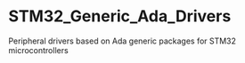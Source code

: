 # STM32_Generic_Ada_Drivers

Peripheral drivers based on Ada generic packages for STM32 microcontrollers
